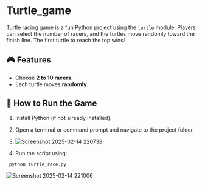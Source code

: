 # Turtle_game


Turtle racing game is a fun Python project using the `turtle` module. Players can select the number of racers, and the turtles move randomly toward the finish line. The first turtle to reach the top wins!

## 🎮 Features
- Choose **2 to 10 racers**.
- Each turtle moves **randomly**.


## 📌 How to Run the Game
1. Install Python (if not already installed).
2. Open a terminal or command prompt and navigate to the project folder.
3. ![Screenshot 2025-02-14 220738](https://github.com/user-attachments/assets/8358a4f9-3124-44ca-a432-1a9f65bdcae7)

4. Run the script using:
  ```sh
   python turtle_race.py
```
![Screenshot 2025-02-14 221006](https://github.com/user-attachments/assets/b9b7e3f7-8cd5-462c-a004-aaa54eda92c9)
